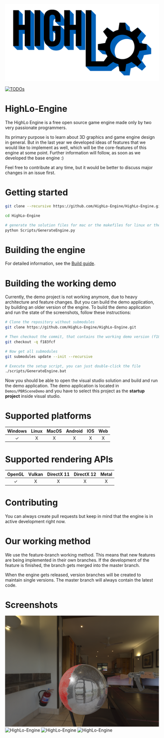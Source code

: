 <p align="center">
  <img src="/HighLo.png" alt="HighLo-Logo" width="1024">
</p>

[![TODOs](https://badgen.net/https/api.tickgit.com/badgen/github.com/HighLo-Engine/HighLo-Engine)](https://www.tickgit.com/browse?repo=github.com/HighLo-Engine/HighLo-Engine)

# HighLo-Engine

The HighLo Engine is a free open source game engine made only by two very passionate programmers.

Its primary purpose is to learn about 3D graphics and game engine design in general. But in the last year we developed ideas of features that we would like to implement as well, which will be the core-features of this engine at some point. Further information will follow, as soon as we developed the base engine :)

Feel free to contribute at any time, but it would be better to discuss major changes in an issue first.

# Getting started

```sh
git clone --recursive https://github.com/HighLo-Engine/HighLo-Engine.git/
```

```sh
cd HighLo-Engine
```

```sh
# generate the solution files for mac or the makefiles for linux or the visual studio solution files for windows
python Scripts/GenerateEngine.py
```

# Building the engine

For detailed information, see the [Build guide](BUILDING.md).

# Building the working demo

Currently, the demo project is not working anymore, due to heavy architecture and feature changes.
But you can build the demo application, by building an older version of the engine.
To build the demo application and run the state of the screenshots, follow these instructions:

```sh
# Clone the repository without submodules
git clone https://github.com/HighLo-Engine/HighLo-Engine.git
```

```sh
# Then checkout the commit, that contains the working demo version (f183fcf)
git checkout -q f183fcf
```

```sh
# Now get all submodules
git submodules update --init --recursive
```

```sh
# Execute the setup script, you can just double-click the file
./scripts/GenerateEngine.bat
```

Now you should be able to open the visual studio solution and build and run the demo application.
The demo application is located in `Demos/PBRSceneDemo` and you have to select this project as the **startup project** inside visual studio.

# Supported platforms

| Windows | Linux | MacOS | Android | IOS | Web |
|:--------:| :-: | :-: | :-: | :-: | :-: |
| ✓    | X | X | X | X | X |

# Supported rendering APIs

| OpenGL | Vulkan | DirectX 11 | DirectX 12 | Metal |
|:--------:| :-: | :-: | :-: | :-: |
| ✓    | X | X | X | X |

# Contributing

You can always create pull requests but keep in mind that the engine is in active development right now.

# Our working method

We use the feature-branch working method. This means that new features are being implemented in their own branches. If the development of the feature is finished, the branch gets merged into the master branch.

When the engine gets released, version branches will be created to maintain single versions. The master branch will always contain the latest code.

# Screenshots

![HighLo-Engine](/Screenshots/HighLo-Screenshot-1.png?raw=true "HighLo-Engine-1")
![HighLo-Engine](/Screenshots/HighLo-Screenshot-2.png?raw=true "HighLo-Engine-2")
![HighLo-Engine](/Screenshots/HighLo-Screenshot-3.png?raw=true "HighLo-Engine-3")
![HighLo-Engine](/Screenshots/HighLo-Screenshot-4.png?raw=true "HighLo-Engine-4")

